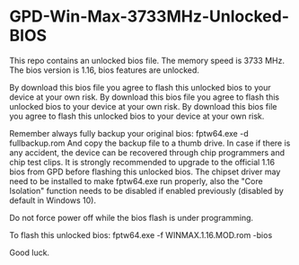 # GPD-Win-Max-3733MHz-Unlocked-BIOS

This repo contains an unlocked bios file.
The memory speed is 3733 MHz.
The bios version is 1.16, bios features are unlocked.

By download this bios file you agree to flash this unlocked bios to your device at your own risk.
By download this bios file you agree to flash this unlocked bios to your device at your own risk.
By download this bios file you agree to flash this unlocked bios to your device at your own risk.

Remember always fully backup your original bios: fptw64.exe -d fullbackup.rom
And copy the backup file to a thumb drive.
In case if there is any accident, the device can be recovered through chip programmers and chip test clips.
It is strongly recommended to upgrade to the official 1.16 bios from GPD before flashing this unlocked bios.
The chipset driver may need to be installed to make fptw64.exe run properly, also the "Core Isolation" function needs to be disabled if enabled previously (disabled by default in Windows 10).

Do not force power off while the bios flash is under programming.

To flash this unlocked bios: fptw64.exe -f WINMAX.1.16.MOD.rom -bios

Good luck.
